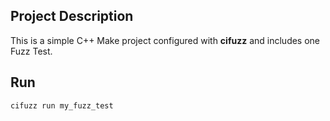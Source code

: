 ## Project Description

This is a simple C++ Make project configured with **cifuzz** and includes
one Fuzz Test. 

## Run

```bash
cifuzz run my_fuzz_test
```
